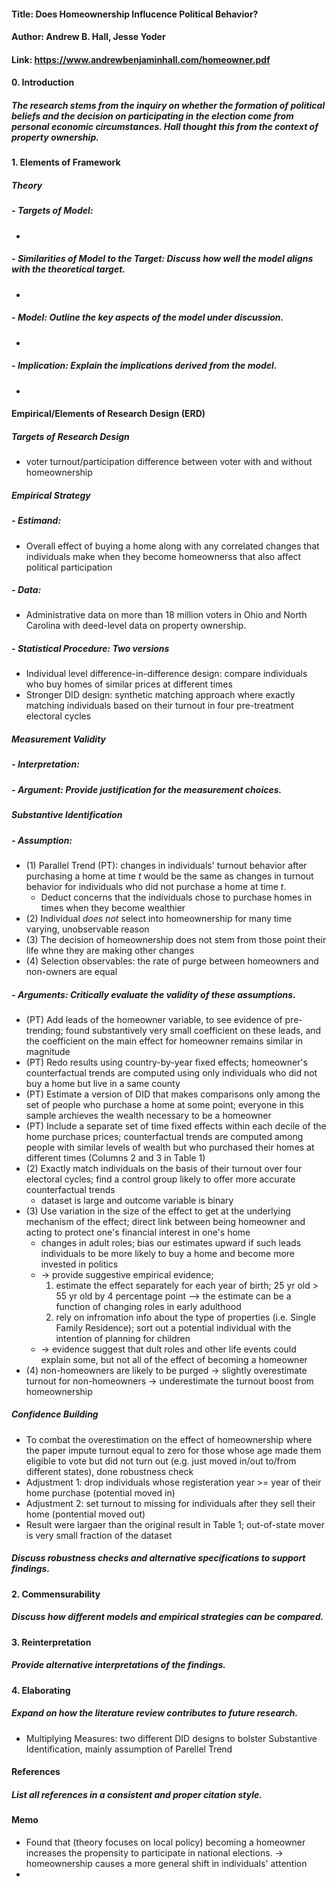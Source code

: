 #### Title: Does Homeownership Influcence Political Behavior?
#### Author: Andrew B. Hall, Jesse Yoder
#### Link: https://www.andrewbenjaminhall.com/homeowner.pdf

#### 0. Introduction
##### The research stems from the inquiry on whether the formation of political beliefs and the decision on participating in the election come from personal economic circumstances. Hall thought this from the context of property ownership. 

#### 1. Elements of Framework
##### Theory
##### - **Targets of Model**: 
-
##### - **Similarities of Model to the Target**: Discuss how well the model aligns with the theoretical target.
- 
##### - **Model**: Outline the key aspects of the model under discussion.
- 
##### - **Implication**: Explain the implications derived from the model.
- 

#### Empirical/Elements of Research Design (ERD)
##### Targets of Research Design 
- voter turnout/participation difference between voter with and without homeownership
##### Empirical Strategy
##### - **Estimand**: 
- Overall effect of buying a home along with any correlated changes that individuals make when they become homeownerss that also affect political participation
##### - **Data**: 
- Administrative data on more than 18 million voters in Ohio and North Carolina with deed-level data on property ownership.
##### - **Statistical Procedure**: Two versions
- Individual level difference-in-difference design: compare individuals who buy homes of similar prices at different times
- Stronger DID design: synthetic matching approach where exactly matching individuals based on their turnout in four pre-treatment electoral cycles

##### Measurement Validity
##### - **Interpretation**: 

##### - **Argument**: Provide justification for the measurement choices.

##### Substantive Identification
##### - **Assumption**:
- (1) Parallel Trend (PT): changes in individuals' turnout behavior after purchasing a home at time *t* would be the same as changes in turnout behavior for individuals who did not purchase a home at time *t*.
    - Deduct concerns that the individuals chose to purchase homes in times when they become wealthier
- (2) Individual *does not* select into homeownership for many time varying, unobservable reason
- (3) The decision of homeownership does not stem from those point their life whne they are making other changes
- (4) Selection observables: the rate of purge between homeowners and non-owners are equal
##### - **Arguments**: Critically evaluate the validity of these assumptions.
- (PT) Add leads of the homeowner variable, to see evidence of pre-trending; found substantively very small coefficient on these leads, and the coefficient on the main effect for homeowner remains similar in magnitude
- (PT) Redo results using country-by-year fixed effects; homeowner's counterfactual trends are computed using only individuals who did not buy a home but live in a same county
- (PT) Estimate a version of DID that makes comparisons only among the set of people who purchase a home at some point; everyone in this sample archieves the wealth necessary to be a homeowner
- (PT) Include a separate set of time fixed effects within each decile of the home purchase prices; counterfactual trends are computed among people with similar levels of wealth but who purchased their homes at different times (Columns 2 and 3 in Table 1)
- (2) Exactly match individuals on the basis of their turnout over four electoral cycles; find a control group likely to offer more accurate counterfactual trends
    - dataset is large and outcome variable is binary
- (3) Use variation in the size of the effect to get at the underlying mechanism of the effect; direct link between being homeowner and acting to protect one's financial interest in one's home
    - changes in adult roles; bias our estimates upward if such leads individuals to be more likely to buy a home and become more invested in politics
    - -> provide suggestive empirical evidence;
        1. estimate the effect separately for each year of birth; 25 yr old > 55 yr old by 4 percentage point --> the estimate can be a function of changing roles in early adulthood 
        2. rely on infromation info about the type of properties (i.e. Single Family Residence); sort out a potential individual with the intention of planning for children
    - -> evidence suggest that dult roles and other life events could explain some, but not all of the effect of becoming a homeowner
- (4) non-homeowners are likely to be purged -> slightly overestimate turnout for non-homeowners -> underestimate the turnout boost from homeownership
##### Confidence Building
- To combat the overestimation on the effect of homeownership where the paper impute turnout equal to zero for those whose age made them eligible to vote but did not turn out (e.g. just moved in/out to/from different states), done robustness check
 - Adjustment 1: drop individuals whose registeration year >= year of their home purchase (potential moved in)
 - Adjustment 2: set turnout to missing for individuals after they sell their home (pontential moved out)
 - Result were largaer than the original result in Table 1; out-of-state mover is very small fraction of the dataset
##### Discuss robustness checks and alternative specifications to support findings.

#### 2. Commensurability
##### Discuss how different models and empirical strategies can be compared.

#### 3. Reinterpretation
##### Provide alternative interpretations of the findings.

#### 4. Elaborating
##### Expand on how the literature review contributes to future research.
- Multiplying Measures: two different DID designs to bolster Substantive Identification, mainly assumption of Parellel Trend

#### References
##### List all references in a consistent and proper citation style.

#### Memo
- Found that (theory focuses on local policy) becoming a homeowner increases the propensity to participate in national elections.
-> homeownership causes a more general shift in individuals' attention
- 